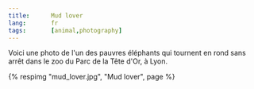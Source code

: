 ```yaml
---
title:      Mud lover
lang:       fr
tags:       [animal,photography]
---
```


Voici une photo de l'un des pauvres éléphants qui tournent en rond sans arrêt dans le zoo du Parc de la Tête d'Or, à Lyon.

{% respimg "mud_lover.jpg", "Mud lover", page %}
